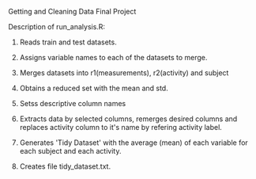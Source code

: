 Getting and Cleaning Data Final Project

Description of run_analysis.R:

1. Reads train and test datasets.

2. Assigns variable names to each of the datasets to merge.

3. Merges datasets into r1(measurements), r2(activity) and subject

4. Obtains a reduced set with the mean and std. 

5. Setss descriptive column names

6. Extracts data by selected columns, remerges desired columns and replaces activity column to it's name by refering activity label.

7. Generates 'Tidy Dataset' with the average (mean) of each variable for each subject and each activity. 

8. Creates file tidy_dataset.txt.
